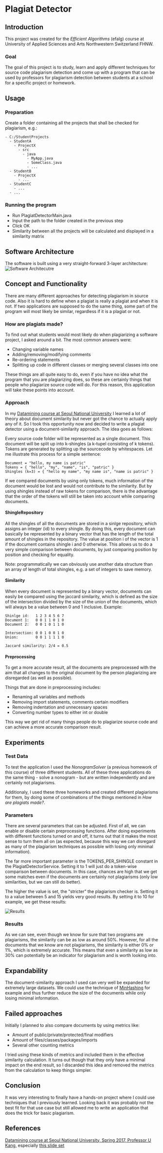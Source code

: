 # Plagiat Detector

## Introduction
This project was created for the *Efficient Algorithms* (efalg) course at University of Applied Sciences and Arts Northwestern Switzerland FHNW.

### Goal
The goal of this project is to study, learn and apply different techniques for source code plagiarism detection and come
up with a program that can be used by professors for plagiarism detection between students at a school for a specific project or homework.
## Usage
### Preparation
Create a folder containing all the projects that shall be checked for plagiarism, e.g.:
```
- C:/StudentProjects
  - StudentA
    - ProjectX
      - src
        - java
          - MyApp.java
          - SomeClass.java
          - ...
  - StudentB
    - ProjectX
      - ...
  - StudentC
    - ...
  - ...
  ```
### Running the program
- Run PlagiatDetectorMain.java
- Input the path to the folder created in the previous step
- Click OK
- Similarity between all the projects will be calculated and displayed in a similarity matrix

## Software Architecture
The software is built using a very straight-forward 3-layer architecture:
![Software Architecutre](architecture.png)

## Concept and Functionality
There are many different approaches for detecting plagiarism in source code. Also it is hard to define when a plagiat
is really a plagiat and when it is not. If two applications are supposed to do the same thing, some part of 
the program will most likely be similar, regardless if it is a plagiat or not.

### How are plagiats made?
To find out what students would most likely do when plagiarizing a software project, I asked around a bit. The most common
answers were:
- Changing variable names
- Adding/removing/modifying comments
- Re-ordering statements
- Splitting up code in different classes or merging several classes into one

These things are all quite easy to do, even if you have no idea what the program that you are plagiarizing does, so these
are certainly things that people who plagiarize source code will do.
For this reason, this application will take these points into account.

### Approach
In my [Datamining course at Seoul National University](https://datalab.snu.ac.kr/~ukang/courses/17S-DM/) I learned a lot of theory about document similarity but never got the chance
to actually apply any of it. So I took this opportunity now and decided to write a plagiat detector using a document-similarity approach.
The idea goes as follows:

Every source code folder will be represented as a single document. This document will be split up into k-shingles (a k-tupel consisting of k tokens).
Tokens are generated by splitting up the sourcecode by whitespaces.
Let me illustrate this process for a simple sentence:
```
Document = "hello, my name is patric"
Tokens = { "hello", "my", "name", "is", "patric" } 
Shingles (k=3) = { "hello my name", "my name is", "name is patric" }
```
If we compared documents by using only tokens, much information of the document would be lost and would not contribute to
the similarity.
But by using shingles instead of raw tokens for comparison, there is the advantage that the order of the tokens will still be
taken into account while comparing documents.


#### ShingleRepository
All the shingles of all the documents are stored in a sinlge repository, which assigns an integer (id) to every shingle.
By doing this, every document can basically be represented by a binary vector that has the length of the total amount of shingles
in the repository. The value at position i of the vector is 1 if the document contains shingle i and 0 otherwise.
This allows us to do a very simple comparison between documents, by just comparing position by position and checking for equality.

Note: programmatically we can obviously use another data structure than an array of length of total shingles, e.g. a set of integers to save memory.

#### Similarity
When every document is represented by a binary vector, documents can easily be compared using the jaccard similarity, which is defined as
the size of the intersection divided by the size of the union of the documents, which will always be a value between 0 and 1 inclusive.
Example:
```
Shinlge id:   1 2 3 4 5 6 7
Document 1:   0 0 1 1 0 1 0
Document 2:   0 0 1 0 1 1 0

Intersection: 0 0 1 0 0 1 0
Union:        0 0 1 1 1 1 0

Jaccard similarity: 2/4 = 0.5
```
#### Preprocessing
To get a more accurate result, all the documents are preprocessed with the aim that all changes to the original document
by the person plagiarizing are disregarded (as well as possible).

Things that are done in preprocessing includes:
- Renaming all variables and methods
- Removing import statements, comments certain modifiers
- Removing indentation and unnecessary spaces
- Converting number types to either int or double

This way we get rid of many things people do to plagiarize source code and can achieve a more accurate comparison result.

## Experiments

### Test Data
To test the application I used the *NonogramSolver* (a previous homework of this course) of three different students.
All of these three applications do the same thing - solve a nonogram - but are written independently and are certainly not plagiarisms.

Additionaly, I used these three homeworks and created different plagiarisms for them, by doing some of combinations
of the things mentioned in *How are plagiats made?*.

### Parameters
There are several parameters that can be adjusted. First of all, we can enable or disable certain preprocessing functions.
After doing experiments with different functions turned on and off, it turns out that it makes the most sense to turn them all on
(as expected, because this way we can disregard as many of the plagiarism techniques as possible with losing only minimal information).

The far more important parameter is the TOKENS_PER_SHINGLE constant in the PlagiatDetectorService. Setting it to 1 will just do a token-wise comparison between documents.
In this case, chances are high that we get some matches even if the documents are certainly not plagiarisms (only low similarities, but we can still do better).

The higher the value is set, the "stricter" the plagiarism checker is. Setting it to a value between 5 and 15 yields very good results.
By setting it to 10 for example, we get these results:

![Results](results.png)

### Results

As we can see, even though we know for sure that two programs are plagiarisms, the similarity can be as low as around 50%.
However, for all the documents that we know are not plagiarisms, the similarity is either 0% or 1%, which is extremely accurate.
This means that even a similarity as low as 30% can potentially be an indicator for plagiarism and is worth looking into.

## Expandability
The document-similarity approach I used can very well be expanded for extremely large datasets. We could use the technique of
[MinHashing](https://en.wikipedia.org/wiki/MinHash) for example and thus further reduce the size of the documents while only
losing minimal information.

## Failed approaches
Initially I planned to also compare documents by using metrics like:
- Amount of public/private/protected/final modifiers
- Amount of files/classes/packages/imports
- Several other counting metrics

I tried using these kinds of metrics and included them in the effective similarity calculation. It turns out though that they only
have a minimal impact on the end result, so I discarded this idea and removed the metrics from the calculation to keep things simpler.

## Conclusion
It was very interesting to finally have a hands-on project where I could use techniques that I previously learned. Looking back
it was probably not the best fit for that use case but still allowed me to write an application that does the trick
for basic plagiarism.

## References
[Datamining course at Seoul National University, Spring 2017, Professor U Kang](https://datalab.snu.ac.kr/~ukang/courses/17S-DM/),
especially [this slide set](https://datalab.snu.ac.kr/~ukang/courses/17S-DM/L5-lsh.pdf)